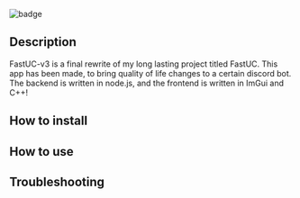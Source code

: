 ![badge](https://github.com/user-attachments/assets/228e6633-0814-42a6-9a0d-537a65476c53)
## Description
FastUC-v3 is a final rewrite of my long lasting project titled FastUC. This app has been made, to bring quality of life changes to a certain discord bot.
The backend is written in node.js, and the frontend is written in ImGui and C++!

## How to install

## How to use

## Troubleshooting
